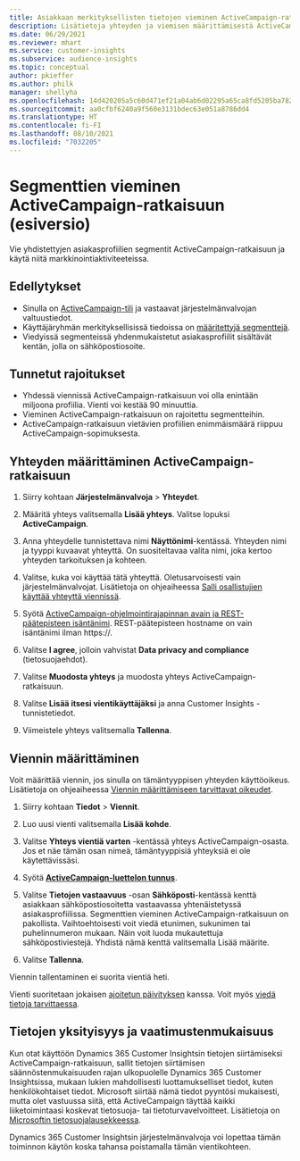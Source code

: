 ```yaml
---
title: Asiakkaan merkityksellisten tietojen vieminen ActiveCampaign-ratkaisuun
description: Lisätietoja yhteyden ja viemisen määrittämisestä ActiveCampaign-ratkaisuun
ms.date: 06/29/2021
ms.reviewer: mhart
ms.service: customer-insights
ms.subservice: audience-insights
ms.topic: conceptual
author: pkieffer
ms.author: philk
manager: shellyha
ms.openlocfilehash: 14d420205a5c60d471ef21a04ab6d02295a65ca8fd5205ba782a300703b06102
ms.sourcegitcommit: aa0cfbf6240a9f560e3131bdec63e051a8786dd4
ms.translationtype: HT
ms.contentlocale: fi-FI
ms.lasthandoff: 08/10/2021
ms.locfileid: "7032205"
---
```

# <a name="export-segments-to-activecampaign-preview"></a>Segmenttien vieminen ActiveCampaign-ratkaisuun (esiversio)

Vie yhdistettyjen asiakasprofiilien segmentit ActiveCampaign-ratkaisuun ja käytä niitä markkinointiaktiviteeteissa.

## <a name="prerequisites"></a>Edellytykset

-   Sinulla on [ActiveCampaign-tili](https://www.activecampaign.com/) ja vastaavat järjestelmänvalvojan valtuustiedot.
-   Käyttäjäryhmän merkityksellisissä tiedoissa on [määritettyjä segmenttejä](segments.md).
-   Viedyissä segmenteissä yhdenmukaistetut asiakasprofiilit sisältävät kentän, jolla on sähköpostiosoite.

## <a name="known-limitations"></a>Tunnetut rajoitukset

- Yhdessä viennissä ActiveCampaign-ratkaisuun voi olla enintään miljoona profiilia. Vienti voi kestää 90 minuuttia.
- Vieminen ActiveCampaign-ratkaisuun on rajoitettu segmentteihin.
- ActiveCampaign-ratkaisuun vietävien profiilien enimmäismäärä riippuu ActiveCampaign-sopimuksesta.

## <a name="set-up-connection-to-activecampaign"></a>Yhteyden määrittäminen ActiveCampaign-ratkaisuun

1. Siirry kohtaan **Järjestelmänvalvoja** > **Yhteydet**.

1. Määritä yhteys valitsemalla **Lisää yhteys**. Valitse lopuksi **ActiveCampaign**.

1. Anna yhteydelle tunnistettava nimi **Näyttönimi**-kentässä. Yhteyden nimi ja tyyppi kuvaavat yhteyttä. On suositeltavaa valita nimi, joka kertoo yhteyden tarkoituksen ja kohteen.

1. Valitse, kuka voi käyttää tätä yhteyttä. Oletusarvoisesti vain järjestelmänvalvojat. Lisätietoja on ohjeaiheessa [Salli osallistujien käyttää yhteyttä viennissä](connections.md#allow-contributors-to-use-a-connection-for-exports).

1. Syötä [ActiveCampaign-ohjelmointirajapinnan avain ja REST-päätepisteen isäntänimi](https://help.activecampaign.com/hc/articles/207317590-Getting-started-with-the-API#how-to-obtain-your-activecampaign-api-url-and-key). REST-päätepisteen hostname on vain isäntänimi ilman https://. 

1. Valitse **I agree**, jolloin vahvistat **Data privacy and compliance** (tietosuojaehdot).

1. Valitse **Muodosta yhteys** ja muodosta yhteys ActiveCampaign-ratkaisuun.

1. Valitse **Lisää itsesi vientikäyttäjäksi** ja anna Customer Insights -tunnistetiedot.

1. Viimeistele yhteys valitsemalla **Tallenna**.

## <a name="configure-an-export"></a>Viennin määrittäminen

Voit määrittää viennin, jos sinulla on tämäntyyppisen yhteyden käyttöoikeus. Lisätietoja on ohjeaiheessa [Viennin määrittämiseen tarvittavat oikeudet](export-destinations.md#set-up-a-new-export).

1. Siirry kohtaan **Tiedot** > **Viennit**.

1. Luo uusi vienti valitsemalla **Lisää kohde**.

1. Valitse **Yhteys vientiä varten** -kentässä yhteys ActiveCampaign-osasta. Jos et näe tämän osan nimeä, tämäntyyppisiä yhteyksiä ei ole käytettävissäsi.

1. Syötä [**ActiveCampaign-luettelon tunnus**](https://help.activecampaign.com/hc/articles/360000030559-How-to-create-a-list-in-ActiveCampaign).    

3. Valitse **Tietojen vastaavuus** -osan **Sähköposti**-kentässä kenttä asiakkaan sähköpostiosoitetta vastaavassa yhtenäistetyssä asiakasprofiilissa. Segmenttien vieminen ActiveCampaign-ratkaisuun on pakollista. Vaihtoehtoisesti voit viedä etunimen, sukunimen tai puhelinnumeron mukaan. Näin voit luoda mukautettuja sähköpostiviestejä. Yhdistä nämä kenttä valitsemalla Lisää määrite.

1. Valitse **Tallenna**.

Viennin tallentaminen ei suorita vientiä heti.

Vienti suoritetaan jokaisen [ajoitetun päivityksen](system.md#schedule-tab) kanssa. Voit myös [viedä tietoja tarvittaessa](export-destinations.md#run-exports-on-demand). 


## <a name="data-privacy-and-compliance"></a>Tietojen yksityisyys ja vaatimustenmukaisuus

Kun otat käyttöön Dynamics 365 Customer Insightsin tietojen siirtämiseksi ActiveCampaign-ratkaisuun, sallit tietojen siirtämisen säännöstenmukaisuuden rajan ulkopuolelle Dynamics 365 Customer Insightsissa, mukaan lukien mahdollisesti luottamukselliset tiedot, kuten henkilökohtaiset tiedot. Microsoft siirtää nämä tiedot pyyntösi mukaisesti, mutta olet vastuussa siitä, että ActiveCampaign täyttää kaikki liiketoimintaasi koskevat tietosuoja- tai tietoturvavelvoitteet. Lisätietoja on [Microsoftin tietosuojalausekkeessa](https://go.microsoft.com/fwlink/?linkid=396732).

Dynamics 365 Customer Insightsin järjestelmänvalvoja voi lopettaa tämän toiminnon käytön koska tahansa poistamalla tämän vientikohteen.
